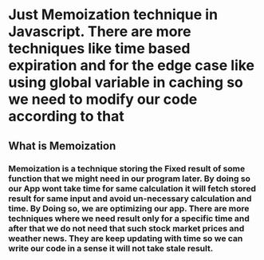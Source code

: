 # Just Memoization technique in Javascript. There are more techniques like time based expiration and for the edge case like using global variable in caching so we need to modify our code according to that

## What is Memoization
### Memoization is a technique storing the Fixed result of some function that we might need in our program later. By doing so our App wont take time for same calculation it will fetch stored result for same input and avoid un-necessary calculation and time. By Doing so, we are optimizing our app. There are more techniques where we need result only for a specific time and after that we do not need that such stock market prices and weather news. They are keep updating with time so we can write our code in a sense it will not take stale result.